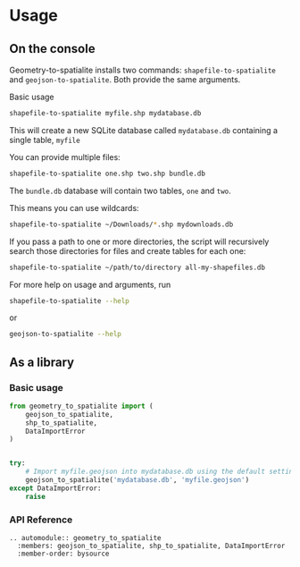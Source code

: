 # Usage

## On the console

Geometry-to-spatialite installs two commands: `shapefile-to-spatialite` and `geojson-to-spatialite`. Both provide the same arguments.

Basic usage

```bash
shapefile-to-spatialite myfile.shp mydatabase.db
```

This will create a new SQLite database called `mydatabase.db` containing a single table, `myfile`

You can provide multiple files:

```bash
shapefile-to-spatialite one.shp two.shp bundle.db
```

The `bundle.db` database will contain two tables, `one` and `two`.

This means you can use wildcards:

```bash
shapefile-to-spatialite ~/Downloads/*.shp mydownloads.db
```

If you pass a path to one or more directories, the script will recursively search those directories for files and create tables for each one:

```bash
shapefile-to-spatialite ~/path/to/directory all-my-shapefiles.db
```

For more help on usage and arguments, run

```bash
shapefile-to-spatialite --help
```

or

```bash
geojson-to-spatialite --help
```

## As a library

### Basic usage

```py
from geometry_to_spatialite import (
    geojson_to_spatialite,
    shp_to_spatialite,
    DataImportError
)


try:
    # Import myfile.geojson into mydatabase.db using the default settings
    geojson_to_spatialite('mydatabase.db', 'myfile.geojson')
except DataImportError:
    raise
```


### API Reference

```{eval-rst}
.. automodule:: geometry_to_spatialite
  :members: geojson_to_spatialite, shp_to_spatialite, DataImportError
  :member-order: bysource
```
